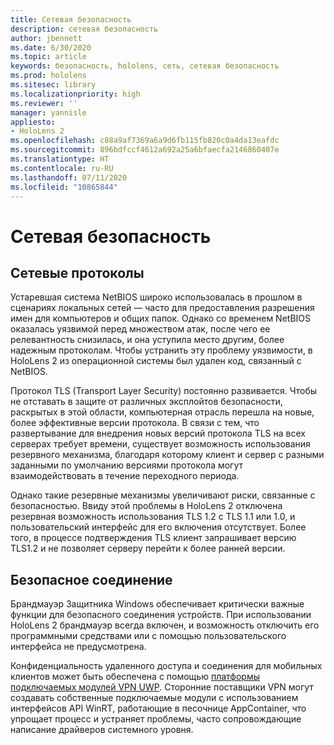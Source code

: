 ```yaml
---
title: Сетевая безопасность
description: сетевая безопасность
author: jbennett
ms.date: 6/30/2020
ms.topic: article
keywords: безопасность, hololens, сеть, сетевая безопасность
ms.prod: hololens
ms.sitesec: library
ms.localizationpriority: high
ms.reviewer: ''
manager: yannisle
appliesto:
- HoloLens 2
ms.openlocfilehash: c88a9af7369a6a9d6fb115fb820c0a4da13eafdc
ms.sourcegitcommit: 896bdfccf4612a692a25a6bfaecfa2146860407e
ms.translationtype: HT
ms.contentlocale: ru-RU
ms.lasthandoff: 07/11/2020
ms.locfileid: "10865844"
---
```

# Сетевая безопасность

## Сетевые протоколы

Устаревшая система NetBIOS широко использовалась в прошлом в сценариях локальных сетей — часто для предоставления разрешения имен для компьютеров и общих папок. Однако со временем NetBIOS оказалась уязвимой перед множеством атак, после чего ее релевантность снизилась, и она уступила место другим, более надежным протоколам. Чтобы устранить эту проблему уязвимости, в HoloLens 2 из операционной системы был удален код, связанный с NetBIOS.

Протокол TLS (Transport Layer Security) постоянно развивается. Чтобы не отставать в защите от различных эксплойтов безопасности, раскрытых в этой области, компьютерная отрасль перешла на новые, более эффективные версии протокола. В связи с тем, что развертывание для внедрения новых версий протокола TLS на всех серверах требует времени, существует возможность использования резервного механизма, благодаря которому клиент и сервер с разными заданными по умолчанию версиями протокола могут взаимодействовать в течение переходного периода.

Однако такие резервные механизмы увеличивают риски, связанные с безопасностью. Ввиду этой проблемы в HoloLens 2 отключена резервная возможность использования TLS 1.2 с TLS 1.1 или 1.0, и пользовательский интерфейс для его включения отсутствует. Более того, в процессе подтверждения TLS клиент запрашивает версию TLS1.2 и не позволяет серверу перейти к более ранней версии.

## Безопасное соединение 

Брандмауэр Защитника Windows обеспечивает критически важные функции для безопасного соединения устройств. При использовании HoloLens 2 брандмауэр всегда включен, и возможность отключить его программными средствами или с помощью пользовательского интерфейса не предусмотрена.

Конфиденциальность удаленного доступа и соединения для мобильных клиентов может быть обеспечена с помощью [платформы подключаемых модулей VPN UWP](https://docs.microsoft.com/uwp/api/Windows.Networking.Vpn?view=winrt-19041). Сторонние поставщики VPN могут создавать собственные подключаемые модули с использованием интерфейсов API WinRT, работающие в песочнице AppContainer, что упрощает процесс и устраняет проблемы, часто сопровождающие написание драйверов системного уровня.

